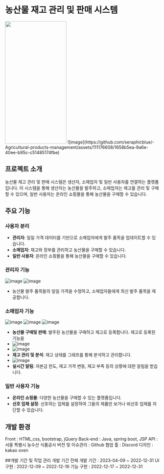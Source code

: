 # 농산물 재고 관리 및 판매 시스템

<img src= https://github.com/seraphicblue/-Agricultural-products-management/assets/111176608/06e21942-aaab-49e9-88a2-4da0b8f6f4bb width="200" height="400"/>
![image](https://github.com/seraphicblue/-Agricultural-products-management/assets/111176608/1658b5ea-9a6e-40ee-b95c-c51485174fbe)




## 프로젝트 소개
농산물 재고 관리 및 판매 시스템은 생산자, 소매업자 및 일반 사용자를 연결하는 플랫폼입니다. 이 시스템을 통해 생산자는 농산물을 발주하고, 소매업자는 재고를 관리 및 구매할 수 있으며, 일반 사용자는 온라인 쇼핑몰을 통해 농산물을 구매할 수 있습니다.

## 주요 기능

### 사용자 분리
- **관리자**: 일일 가격 데이터를 기반으로 소매업자에게 발주 품목을 업데이트할 수 있습니다.
- **소매업자**: 재고와 장부를 관리하고 농산물을 구매할 수 있습니다.
- **일반 사용자**: 온라인 쇼핑몰을 통해 농산물을 구매할 수 있습니다.

### 관리자 기능
![image](https://github.com/seraphicblue/-Agricultural-products-management/assets/111176608/73b41d68-fdca-41a2-a9b5-37ebb2d28a57)
![image](https://github.com/seraphicblue/-Agricultural-products-management/assets/111176608/992f785b-4be8-4e47-bb87-6cc0102d4b1f)
- 농산물 발주 품목들의 일일 가격을 수정하고, 소매업자들에게 최신 발주 품목을 제공합니다.

### 소매업자 기능
![image](https://github.com/seraphicblue/-Agricultural-products-management/assets/111176608/ff825fb3-361f-4e47-a6cc-9d2ddf6797b8)
![image](https://github.com/seraphicblue/-Agricultural-products-management/assets/111176608/701cbe94-6cd6-4088-babd-1e8badec226c)
![image](https://github.com/seraphicblue/-Agricultural-products-management/assets/111176608/8fb7b799-73d8-440a-8979-181421bc32b0)
- **농산물 구매및 판매**: 발주된 농산물을 구매하고 재고로 등록합니다. 재고로 등록된 기능을 
- ![image](https://github.com/seraphicblue/-Agricultural-products-management/assets/111176608/2ba85930-39d3-433f-b498-6895fbbd4e85)
- ![image](https://github.com/seraphicblue/-Agricultural-products-management/assets/111176608/09597688-c55d-4a3a-8151-c1da6ce2ea4a)
- **재고 관리 및 분석**: 재고 상태를 그래프를 통해 분석하고 관리합니다.
- ![image](https://github.com/seraphicblue/-Agricultural-products-management/assets/111176608/995f2f14-13df-46e6-a605-92e16e60a3b8)
- **실시간 알림**: 자본금 한도, 재고 가격 변동, 재고 부족 등의 상황에 대한 알림을 받습니다.

### 일반 사용자 기능

- **온라인 쇼핑몰**: 다양한 농산물을 구매할 수 있는 플랫폼입니다.
- **선호 업체 설정**: 선호하는 업체를 설정하여 그들의 제품만 보거나 비선호 업체를 차단할 수 있습니다.

## 개발 환경
Front : HTML,css, bootstrap, jQuery
Back-end : Java, spring boot, JSP
API : 서울 특별시 농수산 식품공사
버전 및 이슈관리 : Github
협업 툴 : Discord 
디자인 : kakao oven

##개발 기간 및 작업 관리
개발 기간
전체 개발 기간 : 2023-04-09 ~ 2022-12-31
UI 구현 : 2022-12-09 ~ 2022-12-16
기능 구현 : 2022-12-17 ~ 2022-12-31


